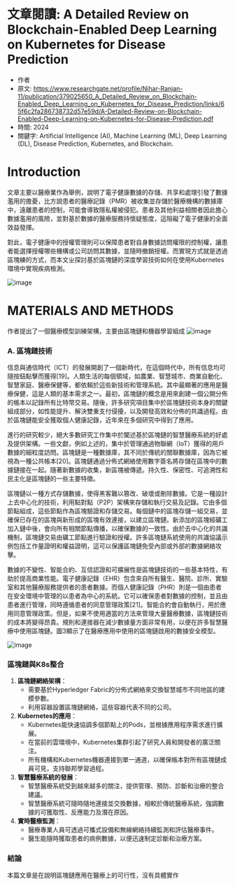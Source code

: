 # 文章閱讀: A Detailed Review on Blockchain-Enabled Deep Learning on Kubernetes for Disease Prediction

- 作者
- 原文: https://www.researchgate.net/profile/Nihar-Ranjan-11/publication/379025650_A_Detailed_Review_on_Blockchain-Enabled_Deep_Learning_on_Kubernetes_for_Disease_Prediction/links/65f6c2fa286738732d57e59d/A-Detailed-Review-on-Blockchain-Enabled-Deep-Learning-on-Kubernetes-for-Disease-Prediction.pdf
- 時間: 2024
- 關鍵字: Artificial Intelligence (AI), Machine Learning (ML), Deep Learning (DL), Disease Prediction, Kubernetes, and Blockchain.


# Introduction
文章主要以醫療業作為舉例，說明了電子健康數據的存儲、共享和處理引發了數據濫用的擔憂，比方說患者的醫療記錄（PMR）被收集並存儲於醫療機構的數據庫中，遠離患者的控制，可能會導致隱私權被侵犯。患者及其他利益相關者因此擔心數據濫用的風險，並對基於數據的醫療服務持懷疑態度，這阻礙了電子健康的全面效益發揮。

對此，電子健康中的授權管理則可以保障患者對自身數據訪問權限的控制權，讓患者能選擇授權哪些機構或公司訪問其數據，並隨時撤銷授權。而實現方式就是透過區塊練的方式，而本文ㄓ探討基於區塊鏈的深度學習技術如何在使用Kubernetes環境中實現疾病檢測。

![image](https://hackmd.io/_uploads/HynKdgQWyx.png)


# MATERIALS AND METHODS
作者提出了一個醫療模型訓練架構，主要由區塊鏈和機器學習組成
![image](https://hackmd.io/_uploads/H1PT9gmZJl.png)

### A. 區塊鏈技術

信息與通信時代（ICT）的發展開創了一個新時代，在這個時代中，所有信息均可隨按鈕點擊而獲得[19]。人類生活的每個領域，如農業、智慧城市、商業自動化、智慧家庭、醫療保健等，都依賴於這些新技術和管理系統。其中最顯著的應用是醫療保健，這是人類的基本需求之一。最初，區塊鏈的概念是用來創建一個公開分佈的帳本以記錄所有比特幣交易。隨後，許多研究項目集中於區塊鏈技術本身的關鍵組成部分，如性能提升、解決雙重支付侵擾，以及開發高效和分佈的共識過程。由於區塊鏈能安全獲取個人健康記錄，近年來在多個研究中得到了應用。

進行的研究較少，絕大多數研究工作集中於闡述基於區塊鏈的智慧醫療系統的好處及提供架構。一些文獻，例如上述的，集中於管理通過物聯網（IoT）獲得的用戶數據的細粒度訪問。區塊鏈是一種數據庫，其不同於傳統的關聯數據庫，因為它被視為一種公共帳本[20]。區塊鏈通過分佈式網絡使用數字簽名將存儲在區塊中的數據鏈接在一起。隨著新數據的收集，新區塊被傳遞。持久性、保密性、可追溯性和民主化是區塊鏈的一些主要特徵。

區塊鏈以一種方式存儲數據，使得黑客難以篡改、破壞或刪除數據。它是一種設計上去中心化的技術，利用點對點（P2P）架構來存儲和執行交易及記錄。它由多個節點組成，這些節點作為區塊驗證和存儲交易。每個鏈中的區塊存儲一組交易，並確保已存在的區塊與新形成的區塊有效連接，以建立區塊鏈。新添加的區塊經礦工加入鏈中後，會向所有相關節點傳播，以確保數據的一致性。由於去中心化的共識機制，區塊鏈交易由礦工節點進行驗證和授權。許多區塊鏈系統使用的共識協議示例包括工作量證明和權益證明，這可以保護區塊鏈免受內部或外部的數據網絡攻擊。

數據的不變性、智能合約、互信認證和可擴展性是區塊鏈技術的一些基本特性，有助於提高商業性能。電子健康記錄（EHR）包含來自所有醫生、醫院、診所、實驗室和其他醫療服務提供者的患者數據。而個人健康記錄（PHR）則是一個由患者在安全環境中管理的以患者為中心的系統。它可以確保患者對數據的控制，並且由患者進行管理，同時遵循患者的同意管理政策[21]。智能合約會自動執行，用於應用同意管理政策。但是，如果不使用適當的方法來管理大量醫療數據，區塊鏈技術的成本將變得昂貴。規則和連接器在減少數據量方面非常有用，以便在許多智慧醫療中使用區塊鏈。圖3顯示了在醫療應用中使用的區塊鏈啟用的數據安全模型。

![image](https://hackmd.io/_uploads/rkuCql7Z1g.png)

### 區塊鏈與K8s整合


1. **區塊鏈網絡架構**：
   - 需要基於Hyperledger Fabric的分佈式網絡來交換智慧城市不同地區的建模參數。
   - 利用容器設置區塊鏈網絡，這些容器代表不同的公司。
2. **Kubernetes的應用**：
   - Kubernetes能快速協調多個節點上的Pods，並根據應用程序需求進行擴展。
   - 在當前的雲環境中，Kubernetes集群引起了研究人員和開發者的廣泛關注。
   - 所有機構和Kubernetes機器連接到單一通道，以確保帳本對所有區塊鏈成員可見，支持聯邦學習過程。
3. **智慧醫療系統的發展**：
   - 智慧醫療系統受到越來越多的關注，提供管理、預防、診斷和治療的整合建議。
   - 智慧醫療系統可隨時隨地連接並交換數據，相較於傳統醫療系統，強調數據的可獲取性、反應能力及潛在原因。
4. **實時醫療監測**：
   - 醫療專業人員可透過可攜式設備和無線網絡持續監測和評估醫療事件。
   - 醫生能隨時獲取患者的病例數據，以便迅速制定診斷和治療方案。

### 結論

本篇文章是在說明區塊鏈應用在醫療上的可行性，沒有具體實作
